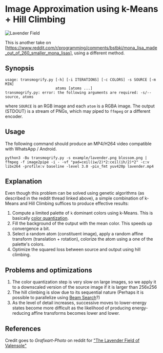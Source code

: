 # Image Approximation using k-Means + Hill Climbing

![Lavender Field](/example/lavender.png?raw=true "Lavender Field")

This is another take on [https://www.reddit.com/r/programming/comments/bstbki/mona_lisa_made_out_of_260_smaller_mona_lisas], using a different method.

## Synopsis

```
usage: transmogrify.py [-h] [-i ITERATIONS] [-c COLORS] -s SOURCE [-m MIN]
                       atoms [atoms ...]
transmogrify.py: error: the following arguments are required: -s/--source, atoms
```

where `SOURCE` is an RGB image and each `atom` is a RGBA image. The output (STDOUT) is a stream of PNGs, which may piped to `ffmpeg` or a different encoder.

## Usage

The following command should produce an MP4/H264 video compatible with WhatsApp / Android.

```
python3 -Bu transmogrify.py -s example/lavender.png blossom.png | ffmpeg -f image2pipe -i - -vf "pad=ceil(iw/2)*2:ceil(ih/2)*2" -c:v libx264 -profile:v baseline -level 3.0 -pix_fmt yuv420p lavender.mp4
```

## Explanation

Even though this problem can be solved using genetic algorithms (as described in the reddit thread linked above), a simple combination of k-Means and Hill Climbing suffices to produce effective results:

1. Compute a limited palette of `k` dominant colors using k-Means. This is basically [color quantization](https://en.wikipedia.org/wiki/Color_quantization).
2. Fill the background of the output with the mean color. This speeds up convergence a bit.
3. Select a random atom (constituent image), apply a random affine transform (translation + rotation), colorize the atom using a one of the palette's colors.
4. Optimize the squared loss between source and output using hill climbing.

## Problems and optimizations

1. The color quantization step is very slow on large images, so we apply it to a downscaled version of the source image if it is larger than 256x256
2. The hill climbing is slow due to its sequential nature (Perhaps it is possible to parallelize using [Beam Search](https://en.wikipedia.org/wiki/Beam_search)?)
3. As the level of detail increases, successive moves to lower-energy states become more difficult as the likelihood of producing energy-reducing affine transforms becomes lower and lower. 

## References

Credit goes to _Grafixart-Photo_ on reddit for ["The Lavender Field of Valensole"](https://www.reddit.com/r/europe/comments/d8ilaz/the_lavender_field_of_valensole_france/) 
